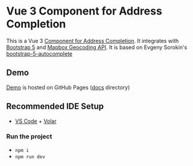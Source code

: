 # Vue 3 Component for Address Completion

This is a Vue 3 [Component for Address Completion](/src/components). It integrates with [Bootstrap 5](https://getbootstrap.com) and 
[Mapbox Geocoding API](https://docs.mapbox.com/api/search/geocoding/).
It is based on Evgeny Sorokin's [bootstrap-5-autocomplete](https://github.com/gch1p/bootstrap-5-autocomplete)

## Demo
[Demo](https://samhess.github.io/vue3-bs5-autocomplete/index.html) is hosted on GitHub Pages ([docs](/docs) directory)


## Recommended IDE Setup
- [VS Code](https://code.visualstudio.com/) + [Volar](https://marketplace.visualstudio.com/items?itemName=Vue.volar)

### Run the project
- `npm i`
- `npm run dev`

